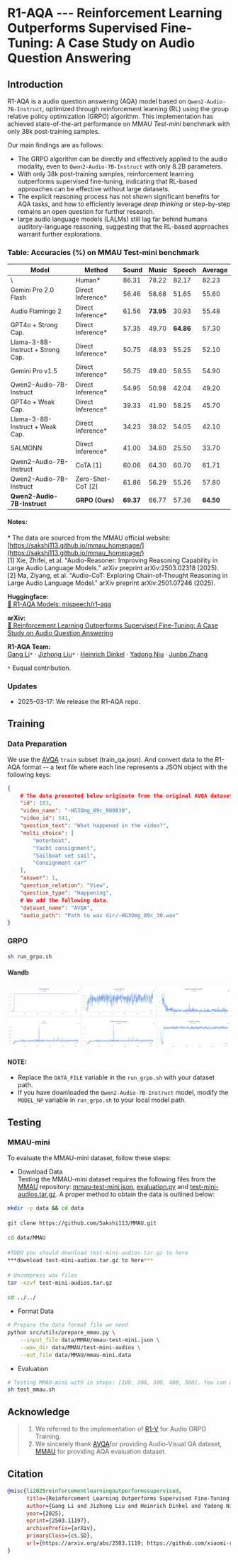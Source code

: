 # R1-AQA --- Reinforcement Learning Outperforms Supervised Fine-Tuning: A Case Study on Audio Question Answering

## Introduction

R1-AQA is a audio question answering (AQA) model based on `Qwen2-Audio-7B-Instruct`, optimized through reinforcement learning (RL) using the group relative policy optimization (GRPO) algorithm. 
This implementation has achieved state-of-the-art performance on MMAU *Test-mini* benchmark with only 38k post-training samples.

Our main findings are as follows:
- The GRPO algorithm can be directly and effectively applied to the audio modality, even to `Qwen2-Audio-7B-Instruct` with only 8.2B parameters.
- With only 38k post-training samples, reinforcement learning outperforms supervised fine-tuning, indicating that RL-based approaches can be effective without large datasets.
- The explicit reasoning process has not shown significant benefits for AQA tasks, and how to efficiently leverage *deep thinking* or step-by-step remains an open question for further research.
- large audio language models (LALMs) still lag far behind humans auditory-language reasoning, suggesting that the RL-based approaches warrant further explorations.

### Table: Accuracies (%) on MMAU Test-mini benchmark
| Model                                      | Method                  | Sound  | Music  | Speech | Average |
|--------------------------------------------|-------------------------|--------|--------|--------|---------|
| \                                          | Human\*                 | 86.31  | 78.22  | 82.17  | 82.23   |
| Gemini Pro 2.0 Flash                       | Direct Inference\*      | 56.46  | 58.68  | 51.65  | 55.60   |
| Audio Flamingo 2                           | Direct Inference\*      | 61.56  | **73.95** | 30.93  | 55.48   |
| GPT4o + Strong Cap.                        | Direct Inference\*      | 57.35  | 49.70  | **64.86** | 57.30   |
| Llama-3-8B-Instruct + Strong Cap.          | Direct Inference\*      | 50.75  | 48.93  | 55.25  | 52.10   |
| Gemini Pro v1.5                            | Direct Inference\*      | 56.75  | 49.40  | 58.55  | 54.90   |
| Qwen2-Audio-7B-Instruct                    | Direct Inference\*      | 54.95  | 50.98  | 42.04  | 49.20   |
| GPT4o + Weak Cap.                          | Direct Inference\*      | 39.33  | 41.90  | 58.25  | 45.70   |
| Llama-3-8B-Instruct + Weak Cap.            | Direct Inference\*      | 34.23  | 38.02  | 54.05  | 42.10   |
| SALMONN                                    | Direct Inference\*      | 41.00  | 34.80  | 25.50  | 33.70   |
| Qwen2-Audio-7B-Instruct                    | CoTA \[1\]            | 60.06  | 64.30  | 60.70  | 61.71   |
| Qwen2-Audio-7B-Instruct                    | Zero-Shot-CoT \[2\]   | 61.86  | 56.29  | 55.26  | 57.80   |
| **Qwen2-Audio-7B-Instruct**                | **GRPO (Ours)**         | **69.37** | 66.77  | 57.36  | **64.50** |

#### Notes:
\* The data are sourced from the MMAU official website: [https://sakshi113.github.io/mmau_homepage/](https://sakshi113.github.io/mmau_homepage/)  
\[1\] Xie, Zhifei, et al. "Audio-Reasoner: Improving Reasoning Capability in Large Audio Language Models." arXiv preprint arXiv:2503.02318 (2025).  
\[2\] Ma, Ziyang, et al. "Audio-CoT: Exploring Chain-of-Thought Reasoning in Large Audio Language Model." arXiv preprint arXiv:2501.07246 (2025).  

**Huggingface:**  
[🤗 R1-AQA Models: mispeech/r1-aqa](https://huggingface.co/mispeech/r1-aqa)  

**arXiv:**  
[📝 Reinforcement Learning Outperforms Supervised Fine-Tuning: A Case Study on Audio Question Answering](https://arxiv.org/abs/2503.11197)


**R1-AQA Team:**  
[Gang Li](https://github.com/GrantL10)`*` · [Jizhong Liu](https://github.com/frankenliu)`*` · [Heinrich Dinkel](https://github.com/RicherMans) · [Yadong Niu](https://github.com/nyd3001) · [Junbo Zhang](https://github.com/jimbozhang)  

`*` Euqual contribution.


### Updates

- 2025-03-17: We release the R1-AQA repo.


## Training

### Data Preparation
  
We use the [AVQA](https://mn.cs.tsinghua.edu.cn/avqa/) `train` subset (train_qa.josn). And convert data to the R1-AQA format -- a text file where each line represents a JSON object with the following keys:
```json
{
    # The data presented below originate from the original AVQA dataset.
    "id": 183,
    "video_name": "-HG3Omg_89c_000030",
    "video_id": 341,
    "question_text": "What happened in the video?",
    "multi_choice": [  
        "motorboat",  
        "Yacht consignment",  
        "Sailboat set sail",  
        "Consignment car"  
    ],
    "answer": 1,
    "question_relation": "View",
    "question_type": "Happening", 
    # We add the following data.
    "dataset_name": "AVQA",
    "audio_path": "Path to wav dir/-HG3Omg_89c_30.wav"
}
```
### GRPO
```bash
sh run_grpo.sh
```

#### Wandb

![Image](./resources/wandb.png)

#### NOTE:
- Replace the `DATA_FILE` variable in the `run_grpo.sh` with your dataset path.
- If you have downloaded the `Qwen2-Audio-7B-Instruct` model, modify the `MODEL_NP` variable in `run_grpo.sh` to your local model path.


## Testing

### MMAU-mini
To evaluate the MMAU-mini dataset, follow these steps:
- Download Data  
Testing the MMAU-mini dataset requires the following files from the [MMAU](https://github.com/Sakshi113/MMAU/tree/main) repository: [mmau-test-mini.json](https://github.com/Sakshi113/MMAU/blob/main/mmau-test-mini.json), [evaluation.py](https://github.com/Sakshi113/MMAU/blob/main/evaluation.py) and [test-mini-audios.tar.gz](https://drive.google.com/file/d/1fERNIyTa0HWry6iIG1X-1ACPlUlhlRWA/view?usp=sharing). A proper method to obtain the data is outlined below:
```bash
mkdir -p data && cd data

git clone https://github.com/Sakshi113/MMAU.git

cd data/MMAU

#TODO you should download test-mini-audios.tar.gz to here
***download test-mini-audios.tar.gz to here***

# Uncompress wav files
tar -xzvf test-mini-audios.tar.gz

cd ../../
```
- Format Data  
```bash
# Prepare the data format file we need
python src/utils/prepare_mmau.py \
    --input_file data/MMAU/mmau-test-mini.json \
    --wav_dir data/MMAU/test-mini-audios \
    --out_file data/MMAU/mmau-mini.data
```
- Evaluation
```bash
# Testing MMAU-mini with in steps: [100, 200, 300, 400, 500]. You can modify the script to test other steps or change other parameters.
sh test_mmau.sh
```


## Acknowledge
> 1. We referred to the implementation of [R1-V](https://github.com/Deep-Agent/R1-V) for Audio GRPO Training.
> 2. We sincerely thank [AVQA](https://mn.cs.tsinghua.edu.cn/avqa/)for providing Audio-Visual QA dataset, [MMAU](https://github.com/Sakshi113/MMAU/tree/main) for providing AQA evaluation dataset.

## Citation

```bib
@misc{li2025reinforcementlearningoutperformssupervised,
      title={Reinforcement Learning Outperforms Supervised Fine-Tuning: A Case Study on Audio Question Answering}, 
      author={Gang Li and Jizhong Liu and Heinrich Dinkel and Yadong Niu and Junbo Zhang and Jian Luan},
      year={2025},
      eprint={2503.11197},
      archivePrefix={arXiv},
      primaryClass={cs.SD},
      url={https://arxiv.org/abs/2503.1119; https://github.com/xiaomi-research/r1-aqa}, 
}
```
